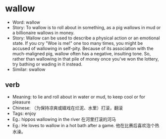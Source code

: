 # wallow

- Word: wallow
- Story: To wallow is to roll about in something, as a pig wallows in mud or a billionaire wallows in money.
- Story: Wallow can be used to describe a physical action or an emotional state. If you cry "Woe is me!" one too many times, you might be accused of wallowing in self-pity. Because of its association with the much-maligned pig, wallow often has a negative, insulting tone. So, rather than wallowing in that pile of money once you've won the lottery, try bathing or wading in it instead.
- Similar: swallow

## verb

- Meaning: to lie and roll about in water or mud, to keep cool or for pleasure
- Chinese: （为保持凉爽或嬉戏在烂泥、水里）打滚，翻滚
- Tags: enjoy
- Eg.: hippos wallowing in the river 在河里打滚的河马
- Eg.: He loves to wallow in a hot bath after a game. 他在比赛后喜欢泡个热水澡。

